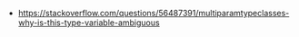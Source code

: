 - https://stackoverflow.com/questions/56487391/multiparamtypeclasses-why-is-this-type-variable-ambiguous

